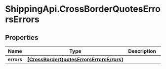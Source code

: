 # ShippingApi.CrossBorderQuotesErrorsErrors

## Properties

Name | Type | Description | Notes
------------ | ------------- | ------------- | -------------
**errors** | [**[CrossBorderQuotesErrorsErrorsErrors]**](CrossBorderQuotesErrorsErrorsErrors.md) |  | [optional] 


